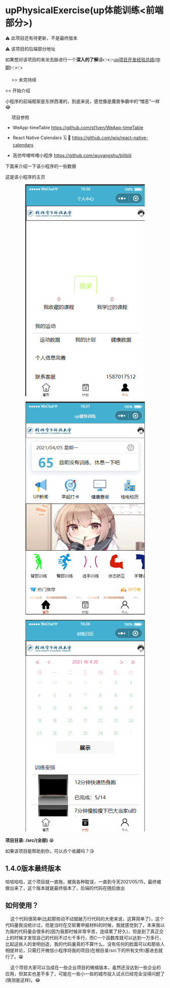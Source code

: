 # upPhysicalExercise(up体能训练<前端部分>)

⚠️ 此项目还有待更新，不是最终版本

⚠️ 该项目的后端部分地址

如果想对该项目的来龙去脉进行一个**深入的了解**请👉👉<a href="https://redhat123456.github.io/2021/03/11/up%E9%A1%B9%E7%9B%AE%E5%BC%80%E5%8F%91%E7%BB%8F%E9%AA%8C-%E4%B8%AD%E6%9C%9F/">up项目开发经验总结(中期)</a>👈👈


&nbsp;&nbsp;&nbsp;&nbsp;   \>\> 未完待续


<<  开始介绍

小程序的前端框架是东拼西凑的，到底来说，感觉像是魔兽争霸中的“憎恶”一样😂

&nbsp;&nbsp;&nbsp;&nbsp; 项目参照

* WeApp-timeTable  https://github.com/st1ven/WeApp-timeTable

* React Native Calendars 🗓️ 📆 https://github.com/wix/react-native-calendars

* 高仿哔哩哔哩小程序 https://github.com/wuyangshu/bilibili

下面来介绍一下该小程序的一些数据


这是该小程序的主页

<p align="center" >
<img src="https://github.com/redhat123456/upPhysicalExercise/blob/main/1.png" >

</p>


<p align="center" >

<img src="https://github.com/redhat123456/upPhysicalExercise/blob/main/2.png">
</p>

<p align="center" >

<img src="https://github.com/redhat123456/upPhysicalExercise/blob/main/3.png" >

</p>

**项目目录: /src/(全部)**  😁


如果该项目能帮助到你，可以点个收藏吗？😘


## 1.4.0版本最终版本

哈哈哈哈，这个项目就一直拖，被我各种耽误，一直到今天2021/05/15，最终被做出来了，这个版本就是最终版本了，后端的代码在随后放出



## 如何使用？

&nbsp;&nbsp;&nbsp;&nbsp;这个代码很简单(比起那些动不动就破万行代码的大佬来说，这算简单了)，这个代码量我没统计过，但是当时在交软著申报材料的时候，我就感觉到了，本来我以为我的代码量会很多的(因为我那时候非常辛苦，连续累了好久)，但是到了真正交上的时候才发现自己的代码不过七千多行，而C一个函数库就可以达到一万多行，比起这些人的发明创造，我的代码量真的不算什么，没有任何的脸面可以和那些人相提并论，只需打开微信小程序将我的项目(在根目录/src下的所有文件)塞进去就行了。😁

&nbsp;&nbsp;&nbsp;&nbsp;这个项目大家可以当成在一些企业项目的微缩版本，虽然还没达到一些企业的应用，但其实也差不多了，可能在一些小一些的城市投入试点已经完全没得问题了(猜测是这样)。😂